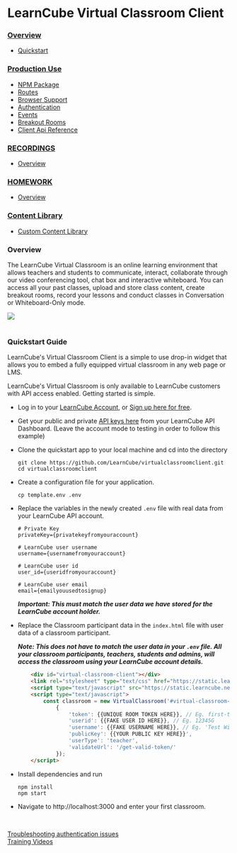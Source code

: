 # LearnCube Virtual Classroom Client

### [Overview](README.md)
  * [Quickstart](README.md#quickstart)

### [Production Use](PRODUCTION.md)
  * [NPM Package](PRODUCTION.md#npm)
  * [Routes](PRODUCTION.md#routes)
  * [Browser Support](PRODUCTION.md#browser)
  * [Authentication](AUTH.md#authentication)
  * [Events](PRODUCTION.md#events)
  * [Breakout Rooms](PRODUCTION.md#breakout-rooms)
  * [Client Api Reference](PRODUCTION.md#api-reference)

[comment]: <> (### [Rest Api]&#40;RESTAPI.md&#41;)

[comment]: <> (  * [Classrooms]&#40;RESTAPI.md#classrooms&#41;)

[comment]: <> (  * [Participants]&#40;RESTAPI.md#participants&#41;)

### [RECORDINGS](RECORDINGS.md)
  * [Overview](RECORDINGS.md#overview)

### [HOMEWORK](HOMEWORK.md)
  * [Overview](HOMEWORK.md#overview)

### [Content Library](LIBRARY.md)
  * [Custom Content Library](LIBRARY.md#custom-content-library)


### Overview
The LearnCube Virtual Classroom is an online learning environment that allows teachers and students to communicate, interact, collaborate through our video conferencing tool, chat box and interactive whiteboard. You can access all your past classes, upload and store class content, create breakout rooms, record your lessons and conduct classes in Conversation or Whiteboard-Only mode. 

<img src="https://www.learncube.com/images/blog_images/LearnCube-Update-July-2019.png">

<br/>
<br/>

### Quickstart Guide 

LearnCube's Virtual Classroom Client is a simple to use drop-in widget that allows you to embed a fully equipped virtual classroom in any web page or LMS.

LearnCube's Virtual Classroom is only available to LearnCube customers with API access enabled. Getting started is simple. 

- Log in to your [LearnCube Account](https://app.learncube.com/), or [Sign up here for free](https://app.learncube.com/app/create/).
- Get your public and private [API keys here](https://app.learncube.com/app/dashboard/#api) from your LearnCube API Dashboard. (Leave the account mode to testing in order to follow this example)
- Clone the quickstart app to your local machine and cd into the directory

  ```shell 
  git clone https://github.com/LearnCube/virtualclassroomclient.git
  cd virtualclassroomclient
  ```

- Create a configuration file for your application.
  
  ```shell
  cp template.env .env
  ```
  
- Replace the variables in the newly created `.env` file with real data from your LearnCube API account. 

  ```
  # Private Key
  privateKey={privatekeyfromyouraccount}

  # LearnCube user username
  username={usernamefromyouraccount}

  # LearnCube user id
  user_id={useridfromyouraccount}

  # LearnCube user email
  email={emailyouusedtosignup}
  ```
  ***Important: This must match the user data we have stored for the LearnCube account holder.***

- Replace the Classroom participant data in the `index.html` file with user data of a classroom participant. 

  ***Note: This does not have to match the user data in your `.env` file. All your classroom participants, teachers, students and admins, will access the classroom using your LearnCube account details.***
  ```html
      <div id="virtual-classroom-client"></div>
      <link rel="stylesheet" type="text/css" href="https://static.learncube.net/client/virtualclassroom.css">
      <script type="text/javascript" src="https://static.learncube.net/client/virtualclassroom.js"></script>
      <script type="text/javascript">
          const classroom = new VirtualClassroom('#virtual-classroom-client',
              {
                  'token': {{UNIQUE ROOM TOKEN HERE}}, // Eg. first-test-room-token
                  'userid': {{FAKE USER ID HERE}}, // Eg. 12345G
                  'username': {{FAKE USERNAME HERE}}, // Eg. 'Test Widget Teacher',
                  'publicKey': {{YOUR PUBLIC KEY HERE}}',
                  'userType': 'teacher',
                  'validateUrl': '/get-valid-token/'
              });
      </script>
  ```

- Install dependencies and run 
  ```shell
  npm install
  npm start
  ```

- Navigate to http://localhost:3000 and enter your first classroom.

<br/>

[Troubleshooting authentication issues](AUTH.md#troubleshooting)  
[Training Videos](https://www.youtube.com/playlist?list=PLrlg2DdRh_t0k-VHU5R-u5GorWysBNUwp)  
